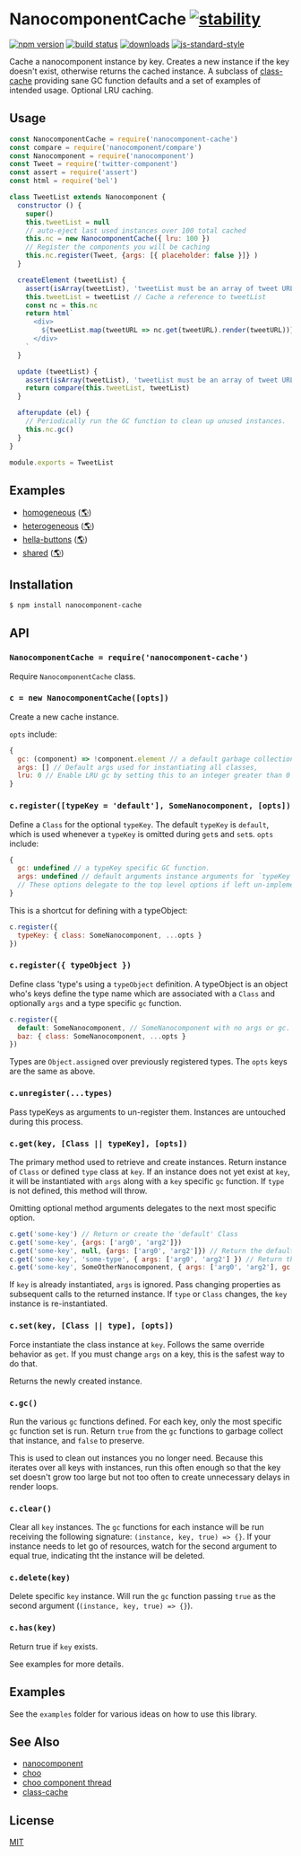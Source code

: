 # NanocomponentCache [![stability][0]][1]
[![npm version][2]][3] [![build status][4]][5]
[![downloads][8]][9] [![js-standard-style][10]][11]

Cache a nanocomponent instance by key.  Creates a new instance if the key doesn't exist, otherwise returns the cached instance.  A subclass of [class-cache][cc] providing sane GC function defaults and a set of examples of intended usage.  Optional LRU caching.

## Usage

```js
const NanocomponentCache = require('nanocomponent-cache')
const compare = require('nanocomponent/compare')
const Nanocomponent = require('nanocomponent')
const Tweet = require('twitter-component')
const assert = require('assert')
const html = require('bel')

class TweetList extends Nanocomponent {
  constructor () {
    super()
    this.tweetList = null
    // auto-eject last used instances over 100 total cached
    this.nc = new NanocomponentCache({ lru: 100 })
    // Register the components you will be caching
    this.nc.register(Tweet, {args: [{ placeholder: false }]} )
  }

  createElement (tweetList) {
    assert(isArray(tweetList), 'tweetList must be an array of tweet URLs')
    this.tweetList = tweetList // Cache a reference to tweetList
    const nc = this.nc
    return html`
      <div>
        ${tweetList.map(tweetURL => nc.get(tweetURL).render(tweetURL))}
      </div>
    `
  }

  update (tweetList) {
    assert(isArray(tweetList), 'tweetList must be an array of tweet URLs')
    return compare(this.tweetList, tweetList)
  }

  afterupdate (el) {
    // Periodically run the GC function to clean up unused instances.
    this.nc.gc()
  }
}

module.exports = TweetList
```

## Examples

- [homogeneous](example/homogeneous/) ([🌎](https://nanocomponent-cache-homogeneous.netlify.com))
- [heterogeneous](example/heterogeneous/) ([🌎](https://nanocomponent-cache-heterogeneous.netlify.com))
- [hella-buttons](example/hella-buttons/) ([🌎](https://nanocomponent-cache-buttons.netlify.com))
- [shared](example/shared/) ([🌎](https://nanocomponent-cache-shared.netlify.com))

## Installation
```sh
$ npm install nanocomponent-cache
```
## API
### `NanocomponentCache = require('nanocomponent-cache')`
Require `NanocomponentCache` class.

### `c = new NanocomponentCache([opts])`
Create a new cache instance.

`opts` include:

```js
{
  gc: (component) => !component.element // a default garbage collection function
  args: [] // Default args used for instantiating all classes,
  lru: 0 // Enable LRU gc by setting this to an integer greater than 0
}
```

### `c.register([typeKey = 'default'], SomeNanocomponent, [opts])`

Define a `Class` for the optional `typeKey`.  The default `typeKey` is `default`, which is used whenever a `typeKey` is omitted during `get`s and `set`s.  `opts` include: 

```js
{
  gc: undefined // a typeKey specific GC function.
  args: undefined // default arguments instance arguments for `typeKey`. 
  // These options delegate to the top level options if left un-implemented
}
```

This is a shortcut for defining with a typeObject:

```js
c.register({
  typeKey: { class: SomeNanocomponent, ...opts }
})
```

### `c.register({ typeObject })`

Define class 'type's using a `typeObject` definition.  A typeObject is an object who's keys define the type name which are associated with a `Class` and optionally `args` and a type specific `gc` function.

```js
c.register({
  default: SomeNanocomponent, // SomeNanocomponent with no args or gc.  Uses instance gc function.
  baz: { class: SomeNanocomponent, ...opts }
})
```

Types are `Object.assign`ed over previously registered types.  The `opts` keys are the same as above.

### `c.unregister(...types)`

Pass typeKeys as arguments to un-register them.  Instances are untouched during this process. 

### `c.get(key, [Class || typeKey], [opts])`

The primary method used to retrieve and create instances.  Return instance of `Class` or defined `type` class at `key`.  If an instance does not yet exist at `key`, it will be instantiated with `args` along with a `key` specific `gc` function.  If `type` is not defined, this method will throw.

Omitting optional method arguments delegates to the next most specific option. 

```js
c.get('some-key') // Return or create the 'default' Class
c.get('some-key', {args: ['arg0', 'arg2']})
c.get('some-key', null, {args: ['arg0', 'arg2']}) // Return the default registered class with specific args
c.get('some-key', 'some-type', { args: ['arg0', 'arg2'] }) // Return the `some-type` class at `some-key`.
c.get('some-key', SomeOtherNanocomponent, { args: ['arg0', 'arg2'], gc: instance => true })
```

If `key` is already instantiated, `args` is ignored.  Pass changing properties as subsequent calls to the returned instance.  If `type` or `Class` changes, the `key` instance is re-instantiated.

### `c.set(key, [Class || type], [opts])`

Force instantiate the class instance at `key`.  Follows the same override behavior as `get`.  If you must change `args` on a key, this is the safest way to do that.

Returns the newly created instance.

### `c.gc()`

Run the various `gc` functions defined.  For each key, only the most specific `gc` function set is run.  Return `true` from the `gc` functions to garbage collect that instance, and `false` to preserve.

This is used to clean out instances you no longer need.  Because this iterates over all keys with instances, run this often enough so that the key set doesn't grow too large but not too often to create unnecessary delays in render loops.

### `c.clear()`

Clear all `key` instances.  The `gc` functions for each instance will be run receiving the following signature: `(instance, key, true) => {}`.  If your instance needs to let go of resources, watch for the second argument to equal true, indicating tht the instance will be deleted.  

### `c.delete(key)`

Delete specific `key` instance.  Will run the `gc` function passing `true` as the second argument (`(instance, key, true) => {}`).

### `c.has(key)`

Return true if `key` exists. 

See examples for more details.

## Examples

See the `examples` folder for various ideas on how to use this library.

## See Also

- [nanocomponent][nc]
- [choo][choo]
- [choo component thread](https://github.com/choojs/choo/issues/593#issuecomment-364555843)
- [class-cache](https://github.com/bcomnes/class-cache)

## License
[MIT](https://tldrlegal.com/license/mit-license)

[0]: https://img.shields.io/badge/stability-experimental-orange.svg?style=flat-square
[1]: https://nodejs.org/api/documentation.html#documentation_stability_index
[2]: https://img.shields.io/npm/v/nanocomponent-cache.svg?style=flat-square
[3]: https://npmjs.org/package/nanocomponent-cache
[4]: https://img.shields.io/travis/bcomnes/nanocomponent-cache/master.svg?style=flat-square
[5]: https://travis-ci.org/bcomnes/nanocomponent-cache
[8]: http://img.shields.io/npm/dm/nanocomponent-cache.svg?style=flat-square
[9]: https://npmjs.org/package/nanocomponent-cache
[10]: https://img.shields.io/badge/code%20style-standard-brightgreen.svg?style=flat-square
[11]: https://github.com/feross/standard
[bel]: https://github.com/shama/bel
[yoyoify]: https://github.com/shama/yo-yoify
[md]: https://github.com/patrick-steele-idem/morphdom
[210]: https://github.com/patrick-steele-idem/morphdom/pull/81
[nm]: https://github.com/yoshuawuyts/nanomorph
[ce]: https://github.com/yoshuawuyts/cache-element
[class]: https://developer.mozilla.org/en-US/docs/Web/JavaScript/Reference/Classes
[isSameNode]: https://github.com/choojs/nanomorph#caching-dom-elements
[onload]: https://github.com/shama/on-load
[choo]: https://github.com/choojs/choo
[nca]: https://github.com/choojs/nanocomponent-adapters
[nc]: https://github.com/choojs/nanocomponent
[cc]: https://github.com/bcomnes/class-cache
